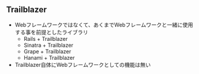 ## Trailblazer

* Webフレームワークではなくて、あくまでWebフレームワークと一緒に使用する事を前提としたライブラリ
  * Rails + Trailblazer
  * Sinatra + Trailblazer
  * Grape + Trailblazer
  * Hanami + Trailblazer
* Trailblazer自体にWebフレームワークとしての機能は無い
